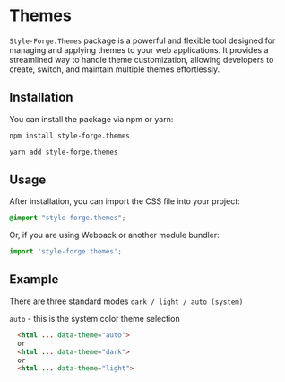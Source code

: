 # Themes

`Style-Forge.Themes` package is a powerful and flexible tool designed for managing and applying themes to your web applications. It provides a streamlined way to handle theme customization, allowing developers to create, switch, and maintain multiple themes effortlessly.

## Installation

You can install the package via npm or yarn:

```bash
npm install style-forge.themes
```

```bash
yarn add style-forge.themes
```

## Usage

After installation, you can import the CSS file into your project:

```css
@import "style-forge.themes";
```

Or, if you are using Webpack or another module bundler:

```js
import 'style-forge.themes';
```

## Example
There are three standard modes `dark / light / auto (system)`

`auto` - this is the system color theme selection

```html
  <html ... data-theme="auto">
  or
  <html ... data-theme="dark">
  or
  <html ... data-theme="light">
```
